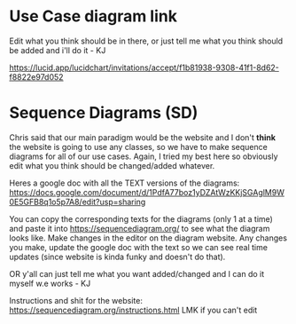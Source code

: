 
# Use Case diagram link
Edit what you think should be in there, or just tell me what you think should be added and i'll do it - KJ

https://lucid.app/lucidchart/invitations/accept/f1b81938-9308-41f1-8d62-f8822e97d052


# Sequence Diagrams (SD)

Chris said that our main paradigm would be the website and I don't **think** the website is going to use any classes, so we have to make
sequence diagrams for all of our use cases. Again, I tried my best here so obviously edit what you think should be changed/added whatever.

Heres a google doc with all the TEXT versions of the diagrams:
https://docs.google.com/document/d/1PdfA77boz1yDZAtWzKKjSGAglM9W0E5GFB8q1o5p7A8/edit?usp=sharing

You can copy the corresponding texts for the diagrams (only 1 at a time) and paste it into https://sequencediagram.org/ to see what the diagram looks like. Make changes in the editor on the diagram website. Any changes you make, update the google doc with the text so we can see real time updates (since website is kinda funky and doesn't do that).


OR y'all can just tell me what you want added/changed and I can do it myself w.e works - KJ

Instructions and shit for the website: https://sequencediagram.org/instructions.html
LMK if you can't edit


